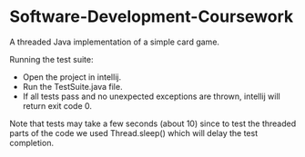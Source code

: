 # Software-Development-Coursework
A threaded Java implementation of a simple card game.

Running the test suite:
  - Open the project in intellij.
  - Run the TestSuite.java file.
  - If all tests pass and no unexpected exceptions are thrown, intellij will return exit code 0.
  
Note that tests may take a few seconds (about 10) since to test the threaded parts of the code
we used Thread.sleep() which will delay the test completion.
